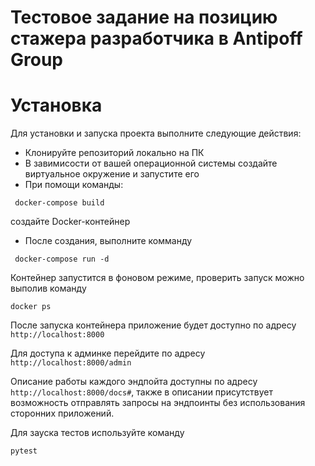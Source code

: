 # Тестовое задание на позицию стажера разработчика в Antipoff Group 

# Установка 

Для установки и запуска проекта выполните следующие действия:

- Клонируйте репозиторий локально на ПК
- В завимисости от вашей операционной системы создайте виртуальное окружение и запустите его
- При помощи команды:

```
 docker-compose build
```

создайте Docker-контейнер

- После создания, выполните комманду
  
```
 docker-compose run -d
```
 

  Контейнер запустится в фоновом режиме, проверить запуск можно выполив команду

 ```
 docker ps
```

После запуска контейнера приложение будет доступно по адресу ```http://localhost:8000```

Для доступа к админке перейдите по адресу ```http://localhost:8000/admin```

Описание работы каждого эндпойта доступны по адресу ```http://localhost:8000/docs#```, также в описании присутствует возможность отправлять запросы на эндпоинты без использования сторонних приложений. 

Для зауска тестов используйте команду 
```
pytest
```
